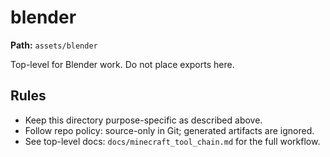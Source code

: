 # blender

**Path:** `assets/blender`

Top-level for Blender work. Do not place exports here.

## Rules
- Keep this directory purpose-specific as described above.
- Follow repo policy: source-only in Git; generated artifacts are ignored.
- See top-level docs: `docs/minecraft_tool_chain.md` for the full workflow.
